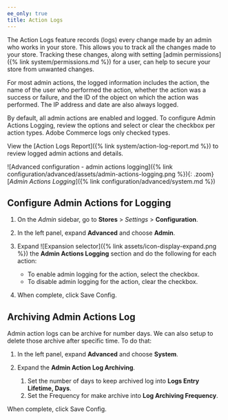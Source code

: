 ```yaml
---
ee_only: true
title: Action Logs
---
```


The Action Logs feature records (logs) every change made by an admin who works in your store. This allows you to track all the changes made to your store. Tracking these changes, along with setting [admin permissions]({% link system/permissions.md %}) for a user, can help to secure your store from unwanted changes.

For most admin actions, the logged information includes the action, the name of the user who performed the action, whether the action was a success or failure, and the ID of the object on which the action was performed. The IP address and date are also always logged.

By default, all admin actions are enabled and logged. To configure Admin Actions Logging, review the options and select or clear the checkbox per action types. Adobe Commerce logs only checked types.

View the [Action Logs Report]({% link system/action-log-report.md %}) to review logged admin actions and details.

![Advanced configuration - admin actions logging]({% link configuration/advanced/assets/admin-actions-logging.png %}){: .zoom}
[_Admin Actions Logging_]({% link configuration/advanced/system.md %})

## Configure Admin Actions for Logging

1. On the _Admin_ sidebar, go to **Stores** > _Settings_ > **Configuration**.

1. In the left panel, expand **Advanced** and choose **Admin**.

1. Expand ![Expansion selector]({% link assets/icon-display-expand.png %}) the **Admin Actions Logging** section and do the following for each action:

    - To enable admin logging for the action, select the checkbox.
    - To disable admin logging for the action, clear the checkbox.

1. When complete, click <span class="btn">Save Config</span>.

## Archiving Admin Actions Log

Admin action logs can be archive for number days. We can also setup to delete those archive after specific time. To do that:

1. In the left panel, expand **Advanced** and choose **System**.

2. Expand the **Admin Action Log Archiving**.

    1. Set the number of days to keep archived log into **Logs Entry Lifetime, Days**.
    2. Set the Frequency for make archive into **Log Archiving Frequency**.

When complete, click <span class="btn">Save Config</span>.
